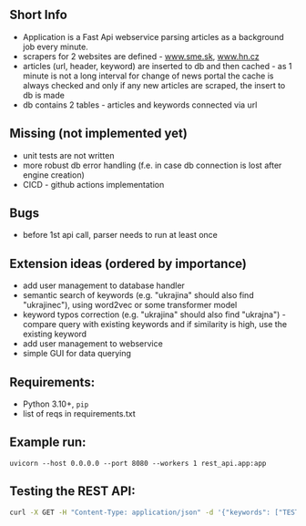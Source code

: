 ## Short Info

- Application is a Fast Api webservice parsing articles as a background job every minute.
- scrapers for 2 websites are defined - www.sme.sk, www.hn.cz
- articles (url, header, keyword) are inserted to db and then cached - as 1 minute is not a long interval for change of
  news portal
  the cache is always checked and only if any new articles are scraped, the insert to db is made
- db contains 2 tables - articles and keywords connected via url

## Missing (not implemented yet)

- unit tests are not written
- more robust db error handling (f.e. in case db connection is lost after engine creation)
- CICD - github actions implementation

## Bugs

- before 1st api call, parser needs to run at least once

## Extension ideas (ordered by importance)

- add user management to database handler
- semantic search of keywords (e.g. "ukrajina" should also find "ukrajinec"), using word2vec or some transformer model
- keyword typos correction (e.g. "ukrajina" should also find "ukrajna") - compare query with existing keywords and if
  similarity is high, use the existing keyword
- add user management to webservice
- simple GUI for data querying

## Requirements:

- Python 3.10+, `pip`
- list of reqs in requirements.txt

## Example run:

```
uvicorn --host 0.0.0.0 --port 8080 --workers 1 rest_api.app:app 
```

## Testing the REST API:

```bash
curl -X GET -H "Content-Type: application/json" -d '{"keywords": ["TEST", "ukrajina"]}' http://0.0.0.0:8080/articles/find 
```